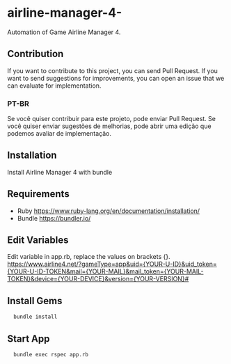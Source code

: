 # airline-manager-4-
Automation of Game Airline Manager 4.

## Contribution
If you want to contribute to this project, you can send Pull Request.
If you want to send suggestions for improvements, you can open an issue that we can evaluate for implementation.

### PT-BR
Se você quiser contribuir para este projeto, pode enviar Pull Request.
Se você quiser enviar sugestões de melhorias, pode abrir uma edição que podemos avaliar de implementação.

## Installation
Install Airline Manager 4 with bundle

## Requirements
- Ruby
https://www.ruby-lang.org/en/documentation/installation/
- Bundle
https://bundler.io/

## Edit Variables
Edit variable in app.rb, replace the values on brackets {}.
https://www.airline4.net/?gameType=app&uid={YOUR-U-ID}&uid_token={YOUR-U-ID-TOKEN&mail={YOUR-MAIL}&mail_token={YOUR-MAIL-TOKEN}&device={YOUR-DEVICE}&version={YOUR-VERSION}#

## Install Gems
```bash
  bundle install
```
    
## Start App
```bash
  bundle exec rspec app.rb
```
    
